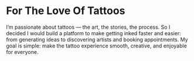 # For The Love Of Tattoos

I’m passionate about tattoos — the art, the stories, the process. So I decided I would build a platform to make getting inked faster and easier: from generating ideas to discovering artists and booking appointments. My goal is simple: make the tattoo experience smooth, creative, and enjoyable for everyone.
